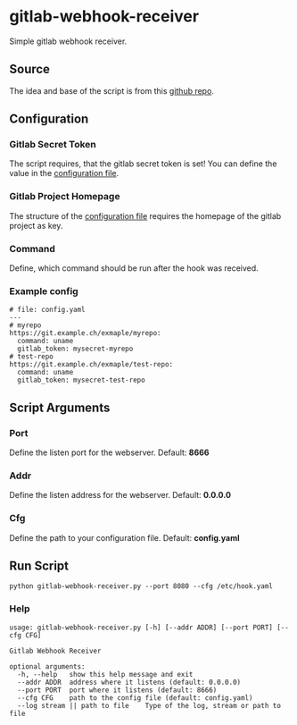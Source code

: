 # gitlab-webhook-receiver
Simple gitlab webhook receiver.

## Source
The idea and base of the script is from this [github repo](https://github.com/schickling/docker-hook).

## Configuration

### Gitlab Secret Token
The script requires, that the gitlab secret token is set! You can define the value in the [configuration file](#example-config).

### Gitlab Project Homepage
The structure of the [configuration file](#example-config) requires the homepage of the gitlab project as key.

### Command
Define, which command should be run after the hook was received.

### Example config
```
# file: config.yaml
---
# myrepo
https://git.example.ch/exmaple/myrepo:
  command: uname
  gitlab_token: mysecret-myrepo
# test-repo
https://git.example.ch/exmaple/test-repo:
  command: uname
  gitlab_token: mysecret-test-repo
```

## Script Arguments

### Port
Define the listen port for the webserver. Default: **8666**

### Addr
Define the listen address for the webserver. Default: **0.0.0.0**

### Cfg
Define the path to your configuration file. Default: **config.yaml**



## Run Script

```
python gitlab-webhook-receiver.py --port 8080 --cfg /etc/hook.yaml
```


### Help
```
usage: gitlab-webhook-receiver.py [-h] [--addr ADDR] [--port PORT] [--cfg CFG]

Gitlab Webhook Receiver

optional arguments:
  -h, --help   show this help message and exit
  --addr ADDR  address where it listens (default: 0.0.0.0)
  --port PORT  port where it listens (default: 8666)
  --cfg CFG    path to the config file (default: config.yaml)
  --log stream || path to file    Type of the log, stream or path to file
```